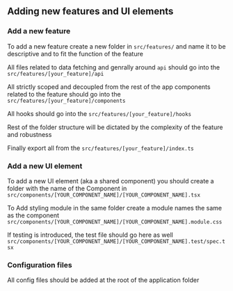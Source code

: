 ## Adding new features and UI elements

### **Add a new feature**

To add a new feature create a new folder in `src/features/` and name it to be descriptive and to fit the function of the feature

All files related to data fetching and genrally around `api` should go into the `src/features/[your_feature]/api`

All strictly scoped and decoupled from the rest of the app components related to the feature should go into the `src/features/[your_feature]/components`

All hooks should go into the `src/features/[your_feature]/hooks`

Rest of the folder structure will be dictated by the complexity of the feature and robustness

Finally export all from the `src/features/[your_feature]/index.ts`

### **Add a new UI element**

To add a new UI element (aka a shared component) you should create a folder with the name of the Component in `src/components/[YOUR_COMPONENT_NAME]/[YOUR_COMPONENT_NAME].tsx`

To Add styling module in the same folder create a module names the same as the component `src/components/[YOUR_COMPONENT_NAME]/[YOUR_COMPONENT_NAME].module.css`

If testing is introduced, the test file should go here as well `src/components/[YOUR_COMPONENT_NAME]/[YOUR_COMPONENT_NAME].test/spec.tsx`

### **Configuration files**

All config files should be added at the root of the application folder
